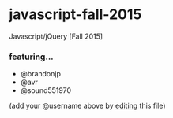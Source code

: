 # javascript-fall-2015
Javascript/jQuery [Fall 2015]

### featuring... 
 * @brandonjp
 * @avr
 * @sound551970

(add your @username above by [editing](https://github.com/BloomingtonCodeSchool/javascript-fall-2015/edit/master/README.md) this file)

